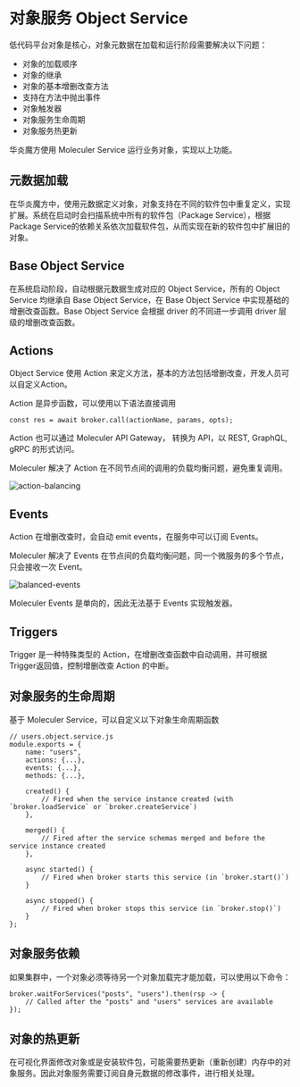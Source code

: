 对象服务 Object Service 
===

低代码平台对象是核心，对象元数据在加载和运行阶段需要解决以下问题：
- 对象的加载顺序
- 对象的继承
- 对象的基本增删改查方法
- 支持在方法中抛出事件
- 对象触发器
- 对象服务生命周期
- 对象服务热更新

华炎魔方使用 Moleculer Service 运行业务对象，实现以上功能。

## 元数据加载

在华炎魔方中，使用元数据定义对象，对象支持在不同的软件包中重复定义，实现扩展。系统在启动时会扫描系统中所有的软件包（Package Service），根据Package Service的依赖关系依次加载软件包，从而实现在新的软件包中扩展旧的对象。

## Base Object Service

在系统启动阶段，自动根据元数据生成对应的 Object Service，所有的 Object Service 均继承自 Base Object Service，在 Base Object Service 中实现基础的增删改查函数。Base Object Service 会根据 driver 的不同进一步调用 driver 层级的增删改查函数。

## Actions

Object Service 使用 Action 来定义方法，基本的方法包括增删改查，开发人员可以自定义Action。

Action 是异步函数，可以使用以下语法直接调用 

```
const res = await broker.call(actionName, params, opts);
```

Action 也可以通过 Moleculer API Gateway， 转换为 API，以 REST, GraphQL, gRPC 的形式访问。

Moleculer 解决了 Action 在不同节点间的调用的负载均衡问题，避免重复调用。

![action-balancing](https://moleculer.services/docs/0.14/assets/action-balancing.gif)

## Events

Action 在增删改查时，会自动 emit events，在服务中可以订阅 Events。

Moleculer 解决了 Events 在节点间的负载均衡问题，同一个微服务的多个节点，只会接收一次 Event。

![balanced-events](https://moleculer.services/docs/0.14/assets/balanced-events.gif)

Moleculer Events 是单向的，因此无法基于 Events 实现触发器。

## Triggers

Trigger 是一种特殊类型的 Action，在增删改查函数中自动调用，并可根据Trigger返回值，控制增删改查 Action 的中断。

## 对象服务的生命周期

基于 Moleculer Service，可以自定义以下对象生命周期函数

```
// users.object.service.js
module.exports = {
    name: "users",
    actions: {...},
    events: {...},
    methods: {...},

    created() {
        // Fired when the service instance created (with `broker.loadService` or `broker.createService`)
    },

    merged() {
        // Fired after the service schemas merged and before the service instance created
    },
    
    async started() {
        // Fired when broker starts this service (in `broker.start()`)
    }

    async stopped() {
        // Fired when broker stops this service (in `broker.stop()`)
    }
};
```

## 对象服务依赖

如果集群中，一个对象必须等待另一个对象加载完才能加载，可以使用以下命令：

```
broker.waitForServices("posts", "users").then(rsp -> {
    // Called after the "posts" and "users" services are available
});
```

## 对象的热更新

在可视化界面修改对象或是安装软件包，可能需要热更新（重新创建）内存中的对象服务。因此对象服务需要订阅自身元数据的修改事件，进行相关处理。
